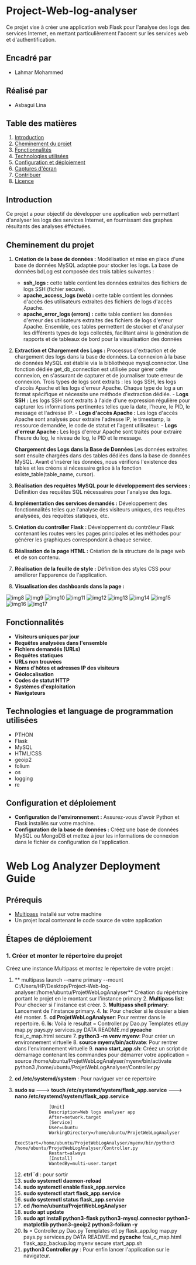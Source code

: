 # Project-Web-log-analyser

Ce projet vise à créer une application web Flask pour l'analyse des logs des services Internet, en mettant particulièrement l'accent sur les services web et d'authentification.

## Encadré par
- Lahmar Mohammed

## Réalisé par
- Asbagui Lina

## Table des matières
1. [Introduction](#introduction)
2. [Cheminement du projet](#cheminement-du-projet)
3. [Fonctionnalités](#fonctionnalités)
4. [Technologies utilisées](#technologies-utilisées)
5. [Configuration et déploiement](#configuration-et-déploiement)
6. [Captures d'écran](#captures-décran)
7. [Contribuer](#contribuer)
8. [Licence](#licence)

## Introduction
Ce projet a pour objectif de développer une application web permettant d'analyser les logs des services Internet, en fournissant des graphes résultants des analyses éfféctuées.

## Cheminement du projet
1. **Création de la base de données :** Modélisation et mise en place d'une base de données MySQL adaptée pour stocker les logs.
   La base de données bdLog est composée des trois tables suivantes :
      - **ssh_logs :** cette table contient les données extraites des fichiers de logs SSH (fichier secure).
      - **apache_access_logs (web) :** cette table contient les données d'accès des utilisateurs extraites des fichiers de logs d'accès Apache.
      - **apache_error_logs (errors) :** cette table contient les données d'erreur des utilisateurs extraites des fichiers de logs d'erreur Apache.
   Ensemble, ces tables permettent de stocker et d'analyser les différents types de logs collectés, facilitant ainsi la génération de rapports et de tableaux de bord pour la visualisation des données

2. **Extraction et Chargement des Logs :** Processus d'extraction et de chargement des logs dans la base de données.
    La connexion à la base de données MySQL est établie via la bibliothèque mysql.connector. Une fonction dédiée get_db_connection est utilisée pour gérer cette connexion, en s'assurant de capturer et de journaliser toute erreur de connexion.
    Trois types de logs sont extraits : les logs SSH, les logs d'accès Apache et les logs d'erreur Apache. Chaque type de log a un format spécifique et nécessite une méthode d'extraction dédiée.
          - **Logs SSH :** Les logs SSH sont extraits à l'aide d'une expression régulière pour capturer les informations pertinentes telles que la date, l'heure, le PID, le message et l'adresse IP.
          - **Logs d'accès Apache :** Les logs d'accès Apache sont analysés pour extraire l'adresse IP, le timestamp, la ressource demandée, le code de statut et l'agent utilisateur.
          - **Logs d'erreur Apache :** Les logs d'erreur Apache sont traités pour extraire l'heure du log, le niveau de log, le PID et le message.
          
    **Chargement des Logs dans la Base de Données**
        Les données extraites sont ensuite chargées dans des tables dédiées dans la base de données MySQL. Avant d'insérer les données, nous vérifions l'existence des tables et les créons si nécessaire grâce à la fonction existe_table(table_name, cursor).

3. **Réalisation des requêtes MySQL pour le développement des services :** Définition des requêtes SQL nécessaires pour l'analyse des logs.
4. **Implémentation des services demandés :** Développement des fonctionnalités telles que l'analyse des visiteurs uniques, des requêtes analysées, des requêtes statiques, etc.
5. **Création du controller Flask :** Développement du contrôleur Flask contenant les routes vers les pages principales et les méthodes pour générer les graphiques correspondant à chaque service.
6. **Réalisation de la page HTML :** Création de la structure de la page web et de son contenu.
7. **Réalisation de la feuille de style :** Définition des styles CSS pour améliorer l'apparence de l'application.
8. **Visualisation des dashboards dans la page :**
     
![img8](https://github.com/linaAs2004/Project-Web-log-analyser/assets/163998352/0114bf98-045e-42cc-866b-d1e77bcfceac)
![img9](https://github.com/linaAs2004/Project-Web-log-analyser/assets/163998352/b22e824d-0ba2-4912-8e20-f28dfcd78c87)
![img10](https://github.com/linaAs2004/Project-Web-log-analyser/assets/163998352/ba66b9b0-bbdd-4029-9720-04f7ed4b0c34)
![img11](https://github.com/linaAs2004/Project-Web-log-analyser/assets/163998352/c8fb38ab-160c-44ab-b46e-9598477d511d)
![img12](https://github.com/linaAs2004/Project-Web-log-analyser/assets/163998352/791321bd-2893-417f-aba9-f8705c05a59e)
![img13](https://github.com/linaAs2004/Project-Web-log-analyser/assets/163998352/7e9b1ca9-0782-4b3d-821b-857383d3584b)
![img14](https://github.com/linaAs2004/Project-Web-log-analyser/assets/163998352/facaa2bf-40b8-4531-b9b1-babf0c45f0af)
![img15](https://github.com/linaAs2004/Project-Web-log-analyser/assets/163998352/81269785-9e6b-4272-bba2-9ca2006aec42)
![img16](https://github.com/linaAs2004/Project-Web-log-analyser/assets/163998352/cb08c245-0cea-4acf-9181-542c38a3cd73)
![img17](https://github.com/linaAs2004/Project-Web-log-analyser/assets/163998352/719635b4-1676-4918-8355-a3a17b878723)

## Fonctionnalités
- **Visiteurs uniques par jour**
- **Requêtes analysées dans l'ensemble**
- **Fichiers demandés (URLs)**
- **Requêtes statiques**
- **URLs non trouvées**
- **Noms d'hôtes et adresses IP des visiteurs**
- **Géolocalisation**
- **Codes de statut HTTP**
- **Systèmes d'exploitation**
- **Navigateurs**

## Technologies et language de programmation utilisées
- PTHON
- Flask
- MySQL 
- HTML/CSS
- geoip2
- folium
- os
- logging
- re

## Configuration et déploiement
- **Configuration de l'environnement :** Assurez-vous d'avoir Python et Flask installés sur votre machine.
- **Configuration de la base de données :** Créez une base de données MySQL ou MongoDB et mettez à jour les informations de connexion dans le fichier de configuration de l'application.
# Web Log Analyzer Deployment Guide
## Prérequis

- [Multipass](https://multipass.run) installé sur votre machine
- Un projet local contenant le code source de votre application

## Étapes de déploiement

### 1. Créer et monter le répertoire du projet

Créez une instance Multipass et montez le répertoire de votre projet :
   1. ** multipass launch --name primary --mount C:/Users/HP/Desktop/Project-Web-log-analyser:/home/ubuntu/ProjetWebLogAnalyser**
Création du répértoire portant le projet en le montant sur l'instance primary
     2. **Multipass list**: Pour checker si l'instance est créer.
     3. **Multipass shell primary**: Lancement de l'instance primary.
     4. **ls**: Pour checker si le dossier a bien été monter. 
     5. **cd ProjetWebLogAnalyser**: Pour rentrer dans le repertoire.
     6. **ls**: Voila le resultat = Controller.py  Dao.py     Templates    etl.py    map.py  pays.py  services.py  DATA   README.md  __pycache__  fcai_c_map.html  secure
     7. **python3 -m venv myenv**: Pour créer un environnement virtuelle
     8. **source myenv/bin/activate**:  Pour rentrer dans l'environnement virtuelle
     9. **nano start_app.sh**:  Créez un script de démarrage contenant les commandes pour démarrer votre application =
      source /home/ubuntu/ProjetWebLogAnalyser/myenv/bin/activate
      python3 /home/ubuntu/ProjetWebLogAnalyser/Controller.py
   10. **cd /etc/systemd/system** : Pour naviguer ver ce repertoire
   11. **sudo su**  ---> **touch /etc/systemd/system/flask_app.service**
                    ---> **nano /etc/systemd/system/flask_app.service**
       
                        [Unit]
                        Description=Web logs analyser app
                        After=network.target
                        [Service]
                        User=ubuntu
                        WorkingDirectory=/home/ubuntu/ProjetWebLogAnalyser
                        ExecStart=/home/ubuntu/ProjetWebLogAnalyser/myenv/bin/python3                                                /home/ubuntu/ProjetWebLogAnalyser/Controller.py
                        Restart=always
                        [Install]
                        WantedBy=multi-user.target
       
       12. **ctrl¨d** : pour sortir
       13. **sudo systemctl daemon-reload**
       14. **sudo systemctl enable flask_app.service**
       15. **sudo systemctl start flask_app.service**
       16. **sudo systemctl status flask_app.service**
       17. **cd /home/ubuntu/ProjetWebLogAnalyser**
       18. **sudo apt update**
       19. **sudo apt install python3-flask python3-mysql.connector python3-matplotlib python3-geoip2 python3-folium -y**
       20. **ls** = Controller.py  Dao.py     Templates    etl.py           flask_app.log         map.py  pays.py  services.py DATA  README.md  __pycache__  fcai_c_map.html  flask_app_backup.log  myenv   secure   start_app.sh
       21. **python3 Controller.py** : Pour enfin lancer l'application sur le navigateur.
           



